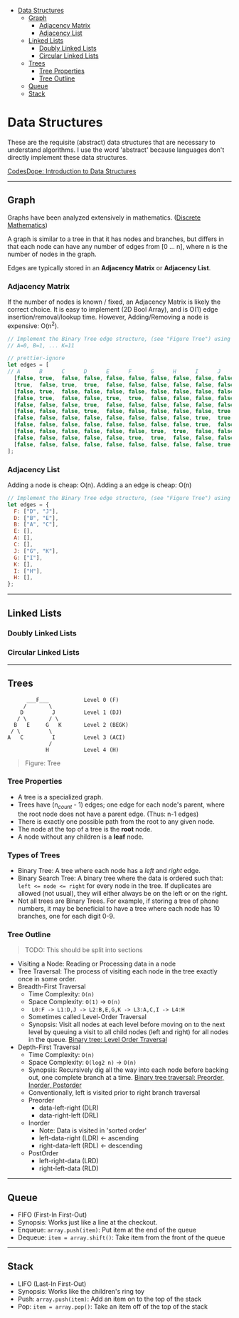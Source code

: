 - [Data Structures](#data-structures)
  - [Graph](#graph)
    - [Adjacency Matrix](#adjacency-matrix)
    - [Adjacency List](#adjacency-list)
  - [Linked Lists](#linked-lists)
    - [Doubly Linked Lists](#doubly-linked-lists)
    - [Circular Linked Lists](#circular-linked-lists)
  - [Trees](#trees)
    - [Tree Properties](#tree-properties)
    - [Tree Outline](#tree-outline)
  - [Queue](#queue)
  - [Stack](#stack)

# Data Structures

These are the requisite (abstract) data structures that are necessary to understand algorithms. I use the word 'abstract' because languages don't directly implement these data structures.

[CodesDope: Introduction to Data Structures](https://www.codesdope.com/course/data-structures-introduction/)

---

## Graph

Graphs have been analyzed extensively in mathematics. ([Discrete Mathematics](https://en.wikipedia.org/wiki/Discrete_mathematics))

A graph is similar to a tree in that it has nodes and branches, but differs in that each node can have any number of edges from [0 ... n], where n is the number of nodes in the graph.

Edges are typically stored in an **Adjacency Matrix** or **Adjacency List**.

### Adjacency Matrix

If the number of nodes is known / fixed, an Adjacency Matrix is likely the correct choice. It is easy to implement (2D Bool Array), and is O(1) edge insertion/removal/lookup time. However, Adding/Removing a node is expensive: O(n$^2$).

```js
// Implement the Binary Tree edge structure, (see "Figure Tree") using an adjacency matrix
// A=0, B=1, ... K=11

// prettier-ignore
let edges = [
// A      B      C      D      E      F      G      H      I      J      K
  [false, true,  false, false, false, false, false, false, false, false, false], // A
  [true,  false, true,  true,  false, false, false, false, false, false, false], // B
  [false, true,  false, false, false, false, false, false, false, false, false], // C
  [false, true,  false, false, true,  true,  false, false, false, false, false], // D
  [false, false, false, true,  false, false, false, false, false, false, false], // E
  [false, false, false, true,  false, false, false, false, false, true,  false], // F
  [false, false, false, false, false, false, false, false, true,  true,  false], // G
  [false, false, false, false, false, false, false, false, true,  false, false], // H
  [false, false, false, false, false, false, true,  true,  false, false, false], // I
  [false, false, false, false, false, true,  true,  false, false, false, true ], // J
  [false, false, false, false, false, false, false, false, false, true,  false], // K
];
```

### Adjacency List

Adding a node is cheap: O(n). Adding a an edge is cheap: O(n)

```js
// Implement the Binary Tree edge structure, (see "Figure Tree") using an adjacency list
let edges = {
  F: ["D", "J"],
  D: ["B", "E"],
  B: ["A", "C"],
  E: [],
  A: [],
  C: [],
  J: ["G", "K"],
  G: ["I"],
  K: [],
  I: ["H"],
  H: [],
};
```

---

## Linked Lists

### Doubly Linked Lists

### Circular Linked Lists

---

## Trees

```
      ___F___           Level 0 (F)
     /       \
    D         J         Level 1 (DJ)
   / \       / \
  B   E     G   K       Level 2 (BEGK)
 / \         \
A   C         I         Level 3 (ACI)
             /
            H           Level 4 (H)
```

> Figure: Tree

### Tree Properties

- A tree is a specialized graph.
- Trees have (n$_{count}$ - 1) edges; one edge for each node's parent, where the root node does not have a parent edge. (Thus: n-1 edges)
- There is exactly one possible path from the root to any given node.
- The node at the top of a tree is the **root** node.
- A node without any children is a **leaf** node.

### Types of Trees

- Binary Tree: A tree where each node has a *left* and *right* edge.
- Binary Search Tree: A binary tree where the data is ordered such that: `left <= node <= right` for every node in the tree. If duplicates are allowed (not usual), they will either always be on the left or on the right.
- Not all trees are Binary Trees. For example, if storing a tree of phone numbers, it may be beneficial to have a tree where each node has 10 branches, one for each digit 0-9.

### Tree Outline

> TODO: This should be split into sections

- Visiting a Node: Reading or Processing data in a node
- Tree Traversal: The process of visiting each node in the tree exactly once in some order.
- Breadth-First Traversal
  - Time Complexity: `O(n)`
  - Space Complexity: `O(1)` -> `O(n)`
  - ` L0:F -> L1:D,J -> L2:B,E,G,K -> L3:A,C,I -> L4:H`
  - Sometimes called Level-Order Traversal
  - Synopsis: Visit all nodes at each level before moving on to the next level by queuing a visit to all child nodes (left and right) for all nodes in the queue. [Binary tree: Level Order Traversal](https://www.youtube.com/watch?v=86g8jAQug04)
- Depth-First Traversal
  - Time Complexity: `O(n)`
  - Space Complexity: `O(log2 n)` -> `O(n)`
  - Synopsis: Recursively dig all the way into each node before backing out, one complete branch at a time. [Binary tree traversal: Preorder, Inorder, Postorder](https://www.youtube.com/watch?v=gm8DUJJhmY4)
  - Conventionally, left is visited prior to right branch traversal
  - Preorder
    - data-left-right (DLR)
    - data-right-left (DRL)
  - Inorder
    - Note: Data is visited in 'sorted order'
    - left-data-right (LDR) <- ascending
    - right-data-left (RDL) <- descending
  - PostOrder
    - left-right-data (LRD)
    - right-left-data (RLD)

---

## Queue

- FIFO (First-In First-Out)
- Synopsis: Works just like a line at the checkout.
- Enqueue: `array.push(item)`: Put item at the end of the queue
- Dequeue: `item = array.shift()`: Take item from the front of the queue

---

## Stack

- LIFO (Last-In First-Out)
- Synopsis: Works like the children's ring toy
- Push: `array.push(item)`: Add an item on to the top of the stack
- Pop: `item = array.pop()`: Take an item off of the top of the stack
